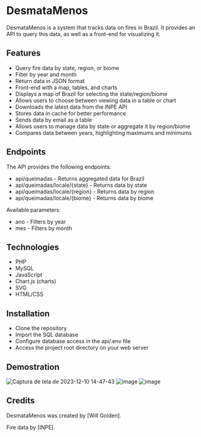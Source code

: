 # DesmataMenos

DesmataMenos is a system that tracks data on fires in Brazil. It provides an API to query this data, as well as a front-end for visualizing it.

## Features

- Query fire data by state, region, or biome
- Filter by year and month
- Return data in JSON format
- Front-end with a map, tables, and charts
- Displays a map of Brazil for selecting the state/region/biome
- Allows users to choose between viewing data in a table or chart
- Downloads the latest data from the INPE API
- Stores data in cache for better performance
- Sends data by email as a table
- Allows users to manage data by state or aggregate it by region/biome
- Compares data between years, highlighting maximums and minimums

## Endpoints

The API provides the following endpoints:

- api/queimadas - Returns aggregated data for Brazil
- api/queimadas/locale/{state} - Returns data by state
- api/queimadas/locale/{region} - Returns data by region
- api/queimadas/locale/{biome} - Returns data by biome

Available parameters:

- ano - Filters by year
- mes - Filters by month

## Technologies

- PHP
- MySQL
- JavaScript
- Chart.js (charts)
- SVG
- HTML/CSS

## Installation

- Clone the repository
- Import the SQL database
- Configure database access in the api/.env file
- Access the project root directory on your web server

## Demostration
![Captura de tela de 2023-12-10 14-47-43](https://github.com/WillGolden80742/DesmataMenos/assets/91426752/5635d98c-b2b2-40f3-bb3b-2813f0a40ddb)
![image](https://github.com/WillGolden80742/DesmataMenos/assets/91426752/3b4f71da-244d-4c02-92a6-a8a642d5ee9d)
![image](https://github.com/WillGolden80742/DesmataMenos/assets/91426752/8b8fc4cc-972e-463b-ae44-23bc04e728f7)


## Credits

DesmataMenos was created by [Will Golden].

Fire data by [INPE].
